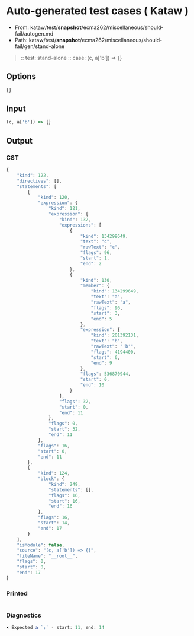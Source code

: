 # Auto-generated test cases ( Kataw )
- From: kataw/test/__snapshot__/ecma262/miscellaneous/should-fail/autogen.md
- Path: kataw/test/__snapshot__/ecma262/miscellaneous/should-fail/gen/stand-alone
> :: test: stand-alone
> :: case: (c, a['b']) => {}
## Options

`````js
{}
`````
## Input

`````js
(c, a['b']) => {}
`````
## Output

### CST

```javascript
{
    "kind": 122,
    "directives": [],
    "statements": [
        {
            "kind": 120,
            "expression": {
                "kind": 121,
                "expression": {
                    "kind": 132,
                    "expressions": [
                        {
                            "kind": 134299649,
                            "text": "c",
                            "rawText": "c",
                            "flags": 96,
                            "start": 1,
                            "end": 2
                        },
                        {
                            "kind": 130,
                            "member": {
                                "kind": 134299649,
                                "text": "a",
                                "rawText": "a",
                                "flags": 96,
                                "start": 3,
                                "end": 5
                            },
                            "expression": {
                                "kind": 201392131,
                                "text": "b",
                                "rawText": "'b'",
                                "flags": 4194400,
                                "start": 6,
                                "end": 9
                            },
                            "flags": 536870944,
                            "start": 0,
                            "end": 10
                        }
                    ],
                    "flags": 32,
                    "start": 0,
                    "end": 11
                },
                "flags": 0,
                "start": 32,
                "end": 11
            },
            "flags": 16,
            "start": 0,
            "end": 11
        },
        {
            "kind": 124,
            "block": {
                "kind": 249,
                "statements": [],
                "flags": 16,
                "start": 16,
                "end": 16
            },
            "flags": 16,
            "start": 14,
            "end": 17
        }
    ],
    "isModule": false,
    "source": "(c, a['b']) => {}",
    "fileName": "__root__",
    "flags": 0,
    "start": 0,
    "end": 17
}
```

### Printed

```javascript

```

### Diagnostics

```javascript
✖ Expected a `;` - start: 11, end: 14

```


